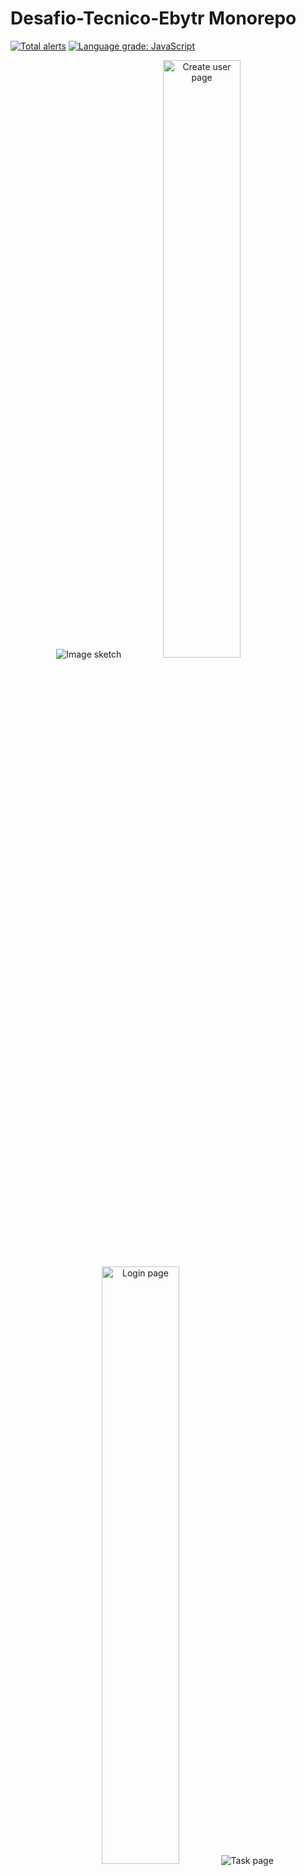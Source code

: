 # Desafio-Tecnico-Ebytr Monorepo
[![Total alerts](https://img.shields.io/lgtm/alerts/g/murilorsv14/Desafio-Tecnico-Ebytr.svg?logo=lgtm&logoWidth=18)](https://lgtm.com/projects/g/murilorsv14/Desafio-Tecnico-Ebytr/alerts/)
[![Language grade: JavaScript](https://img.shields.io/lgtm/grade/javascript/g/murilorsv14/Desafio-Tecnico-Ebytr.svg?logo=lgtm&logoWidth=18)](https://lgtm.com/projects/g/murilorsv14/Desafio-Tecnico-Ebytr/context:javascript)

<p align="center">
  <img src="https://github.com/murilorsv14/Desafio-Tecnico-Ebytr/blob/main/projectReact.svg?raw=true" width="auto" title="Image sketch">
  <img src="https://github.com/murilorsv14/Desafio-Tecnico-Ebytr/blob/main/CreateUserPage.png?raw=true" width="49.5%" heigth="50%" title="Create user page">
  <img src="https://github.com/murilorsv14/Desafio-Tecnico-Ebytr/blob/main/LoginPage.png?raw=true" width="49.5%" heigth="50%" title="Login page">
  <img src="https://github.com/murilorsv14/Desafio-Tecnico-Ebytr/blob/main/TaskPage.png?raw=true" width="auto" heigth="auto" title="Task page">
</p>

<p align="center">A minimal, clean and almost beautiful ToDo Tasks</p>

<p align="center"><i>"How to save a task?" - Barolina Cigonha</i> </p>

<p align="center">
  <a href="#blush-why">Why</a> •
  <a href="#zap-tech-stack">Tech Stack</a> •
  <a href="#handshake-contributing">Contributing</a> •
  <a href="https://github.com/murilorsv14">About Me</a>
</p>

## :blush: **Why?**

<h4>Hypothetical context:</h4>
The company Ebytr is experiencing productivity/control problems because as employees they have been having difficulty in organizing their individual tasks. For this reason, product director Carolina Bigonha decided to implement a new way of organizing tasks.
You were a person hired to develop a system capable of helping collaborating people to organize and be more productive.
At Ebytr the development team uses Stack MERN to create their applications. It has been combined with Ebytr that you will use this same stack to solve the organization and productivity problem of the company.

## :zap: **Tech Stack**

<h1 align="center">
  <img src="https://coinerblog.com/wp-content/uploads/2019/10/How-to-Build-A-Well-Structured-3-tier-Architecture-MERN-Stack%E2%80%8A-ES6-Step-by-Step-Guide.png" alt="Stack" height="200" width="300">
  <br>
</h1>

- [Node](https://nodejs.org/en/)
- [Redux](https://github.com/reduxjs/react-redux)
- [Docker](https://www.docker.com/)
- [React](https://reactjs.org/)
- [MongoDB](https://www.mongodb.com/)
- [Express](https://expressjs.com/)
- [Mocha](https://mochajs.org/)
- [Chai](https://www.chaijs.com/)
- [Eslint](https://eslint.org/)
- [Joi](https://joi.dev/)

and much more...

## 🏃 Getting started

### Pre-requisites

- _Node:_ `^14.16.1` or higher.
- _Npm:_ `8.3.0` or higher.
- _Git:_ `2.25.1` or higher.
- _Docker(Optional):_ `20.10.12` or higher.

Clone the project from Github :

```sh
$ git clone git@github.com:murilorsv14/Desafio-Tecnico-Ebytr.git
$ cd Desafio-Tecnico-Ebytr
```

### :whale:Docker Method

If you have docker installed, you can run with:

```sh
$ docker-compose up
```

Pre-requisites
If everything is ok, you will be able to open at:

```bash
http://localhost:3000
```

### Default method

#### Install backend and frontend folder dependencies and start react app and node server:

```sh
$ cd src/back-end
$ npm install
$ npm start
$ cd src/front-end or ../back-end
$ npm install
$ npm start
```

If everything is ok, you will be able to open at:

```bash
http://localhost:3000
```

## 👣 Next steps

- remove .env and deploy
- create a mongoDb database in Atlas
- feature: logout
- abstract model layer with mongoose
- improve unit tests

## :handshake: **Contributing**

This project is for study purposes too, so send me an email telling me what you are doing and why you are doing it, teach me what you know

All kinds of contributions are very welcome and appreciated!

- ⭐️ Star the project
- 🐛 Find and report issues
- 📥 Submit PRs to help solve issues or add features
- ✋ Influence the future of ToDo-Ebytr with feature requests

To learn how to contribute and a little more about the implemented architecture, read the [Contributing Guide](/CONTRIBUTION.md) before making the pull request.
